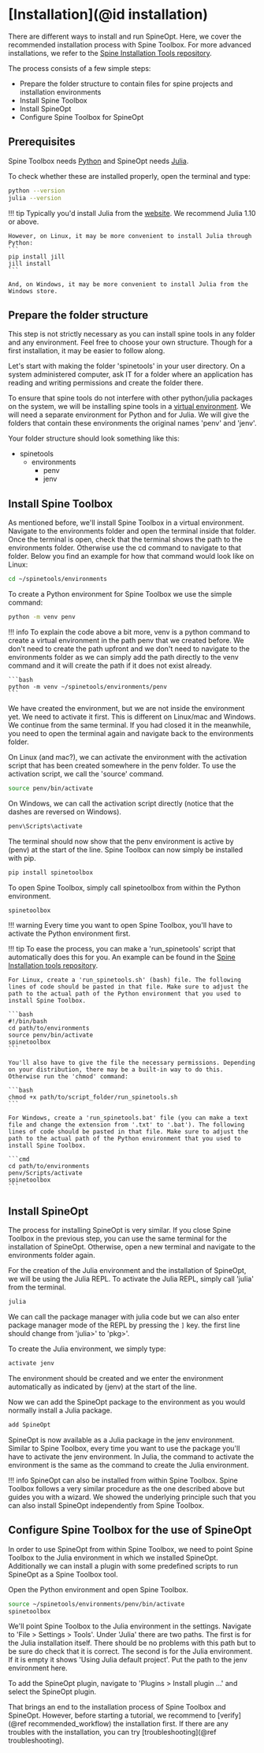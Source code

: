 # [Installation](@id installation)

There are different ways to install and run SpineOpt. Here, we cover the recommended installation process with Spine Toolbox. For more advanced installations, we refer to the [Spine Installation Tools repository](https://github.com/spine-tools/spine-installation-tools).

The process consists of a few simple steps:

* Prepare the folder structure to contain files for spine projects and installation environments
* Install Spine Toolbox
* Install SpineOpt
* Configure Spine Toolbox for SpineOpt

## Prerequisites
Spine Toolbox needs [Python](https://www.python.org/) and SpineOpt needs [Julia](https://julialang.org/).

To check whether these are installed properly, open the terminal and type:

```bash
python --version
julia --version
```

!!! tip
    Typically you'd install Julia from the [website](https://julialang.org/downloads/). We recommend Julia 1.10 or above.

    However, on Linux, it may be more convenient to install Julia through Python:
    ```
    pip install jill
    jill install
    ```

    And, on Windows, it may be more convenient to install Julia from the Windows store.

## Prepare the folder structure

This step is not strictly necessary as you can install spine tools in any folder and any environment. Feel free to choose your own structure. Though for a first installation, it may be easier to follow along.

Let's start with making the folder 'spinetools' in your user directory. On a system administered computer, ask IT for a folder where an application has reading and writing permissions and create the folder there.

To ensure that spine tools do not interfere with other python/julia packages on the system, we will be installing spine tools in a [virtual environment](https://www.geeksforgeeks.org/python/python-virtual-environment/). We will need a separate environment for Python and for Julia. We will give the folders that contain these environments the original names 'penv' and 'jenv'.

Your folder structure should look something like this:

* spinetools
    * environments
        * penv
        * jenv

## Install Spine Toolbox

As mentioned before, we'll install Spine Toolbox in a virtual environment. Navigate to the environments folder and open the terminal inside that folder. Once the terminal is open, check that the terminal shows the path to the environments folder. Otherwise use the cd command to navigate to that folder. Below you find an example for how that command would look like on Linux:

```bash
cd ~/spinetools/environments
```

To create a Python environment for Spine Toolbox we use the simple command:

```bash
python -m venv penv
```

!!! info
    To explain the code above a bit more, venv is a python command to create a virtual environment in the path penv that we created before. We don't need to create the path upfront and we don't need to navigate to the environments folder as we can simply add the path directly to the venv command and it will create the path if it does not exist already.

    ```bash
    python -m venv ~/spinetools/environments/penv
    ```

We have created the environment, but we are not inside the environment yet. We need to activate it first. This is different on Linux/mac and Windows. We continue from the same terminal. If you had closed it in the meanwhile, you need to open the terminal again and navigate back to the environments folder.

On Linux (and mac?), we can activate the environment with the activation script that has been created somewhere in the penv folder. To use the activation script, we call the 'source' command.

```bash
source penv/bin/activate
```

On Windows, we can call the activation script directly (notice that the dashes are reversed on Windows).

```cmd
penv\Scripts\activate
```

The terminal should now show that the penv environment is active by (penv) at the start of the line. Spine Toolbox can now simply be installed with pip.

```bash
pip install spinetoolbox
```

To open Spine Toolbox, simply call spinetoolbox from within the Python environment.

```bash
spinetoolbox
```

!!! warning
    Every time you want to open Spine Toolbox, you'll have to activate the Python environment first.

!!! tip
    To ease the process, you can make a 'run_spinetools' script that automatically does this for you. An example can be found in the [Spine Installation tools repository](https://github.com/spine-tools/spine-installation-tools).

    For Linux, create a 'run_spinetools.sh' (bash) file. The following lines of code should be pasted in that file. Make sure to adjust the path to the actual path of the Python environment that you used to install Spine Toolbox.

    ```bash
    #!/bin/bash
    cd path/to/environments
    source penv/bin/activate
    spinetoolbox
    ```

    You'll also have to give the file the necessary permissions. Depending on your distribution, there may be a built-in way to do this. Otherwise run the 'chmod' command:

    ```bash
    chmod +x path/to/script_folder/run_spinetools.sh
    ```

    For Windows, create a 'run_spinetools.bat' file (you can make a text file and change the extension from '.txt' to '.bat'). The following lines of code should be pasted in that file. Make sure to adjust the path to the actual path of the Python environment that you used to install Spine Toolbox.

    ```cmd
    cd path/to/environments
    penv/Scripts/activate
    spinetoolbox
    ```

    

## Install SpineOpt

The process for installing SpineOpt is very similar. If you close Spine Toolbox in the previous step, you can use the same terminal for the installation of SpineOpt. Otherwise, open a new terminal and navigate to the environments folder again.

For the creation of the Julia environment and the installation of SpineOpt, we will be using the Julia REPL. To activate the Julia REPL, simply call 'julia' from the terminal.

```bash
julia
```

We can call the package manager with julia code but we can also enter package manager mode of the REPL by pressing the `]` key. the first line should change from 'julia>' to 'pkg>'.

To create the Julia environment, we simply type:

```julia
activate jenv
```

The environment should be created and we enter the environment automatically as indicated by (jenv) at the start of the line.

Now we can add the SpineOpt package to the environment as you would normally install a Julia package.

```julia
add SpineOpt
```

SpineOpt is now available as a Julia package in the jenv environment. Similar to Spine Toolbox, every time you want to use the package you'll have to activate the jenv environment. In Julia, the command to activate the environment is the same as the command to create the Julia environment.

!!! info
    SpineOpt can also be installed from within Spine Toolbox. Spine Toolbox follows a very similar procedure as the one described above but guides you with a wizard. We showed the underlying principle such that you can also install SpineOpt independently from Spine Toolbox.

## Configure Spine Toolbox for the use of SpineOpt

In order to use SpineOpt from within Spine Toolbox, we need to point Spine Toolbox to the Julia environment in which we installed SpineOpt. Additionally we can install a plugin with some predefined scripts to run SpineOpt as a Spine Toolbox tool.

Open the Python environment and open Spine Toolbox.

```bash
source ~/spinetools/environments/penv/bin/activate
spinetoolbox
```

We'll point Spine Toolbox to the Julia environment in the settings. Navigate to 'File > Settings > Tools'. Under 'Julia' there are two paths. The first is for the Julia installation itself. There should be no problems with this path but to be sure do check that it is correct. The second is for the Julia environment. If it is empty it shows 'Using Julia default project'. Put the path to the jenv environment here.

To add the SpineOpt plugin, navigate to 'Plugins > Install plugin ...' and select the SpineOpt plugin.

That brings an end to the installation process of Spine Toolbox and SpineOpt. However, before starting a tutorial, we recommend to [verify](@ref recommended_workflow) the installation first. If there are any troubles with the installation, you can try [troubleshooting](@ref troubleshooting).